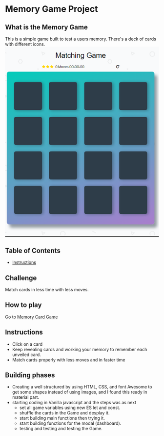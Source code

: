 # Memory Game Project

## What is the Memory Game
This is a simple game built to test a users memory. There's a deck of cards with different icons. 
![snippet](img/Capture.PNG)

## Table of Contents

* [Instructions](#instructions)

## Challenge
Match cards in less time with less moves.

## How to play 
Go to [Memory Card Game](https://muhammedemad.github.io/memory-card-game/)

## Instructions
* Click on a card
* Keep revealing cards and working your memory to remember each unveiled card.
* Match cards properly with less moves and in faster time

## Building phases
* Creating a well structured by using HTML, CSS, and font Awesome to get some shapes instead of using images, and I found this ready in material part.
* starting coding in Vanilla javascript and the steps was as next
    * set all game variables using new ES let and const.
    * shuffle the cards in the Game and desplay it.
    * start building main functions then trying it.
    * start building functions for the modal (dashboard).
    * testing and testing and testing the Game.